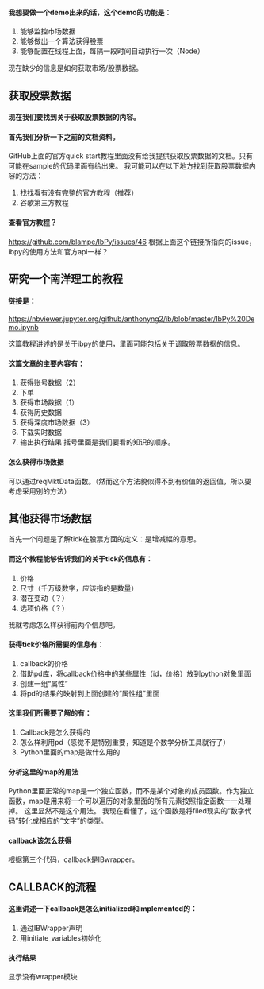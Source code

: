 #### 我想要做一个demo出来的话，这个demo的功能是：
1.	能够监控市场数据
2.	能够做出一个算法获得股票
3.	能够配置在线程上面，每隔一段时间自动执行一次（Node）

现在缺少的信息是如何获取市场/股票数据。

## 获取股票数据

#### 现在我们要找到关于获取股票数据的内容。

#### 首先我们分析一下之前的文档资料。
GitHub上面的官方quick start教程里面没有给我提供获取股票数据的文档。只有可能在sample的代码里面有给出来。
我可能可以在以下地方找到获取股票数据内容的方法：
1.	找找看有没有完整的官方教程（推荐）
2.	谷歌第三方教程

#### 查看官方教程？
https://github.com/blampe/IbPy/issues/46
根据上面这个链接所指向的issue，ibpy的使用方法和官方api一样？

## 研究一个南洋理工的教程
#### 链接是：
https://nbviewer.jupyter.org/github/anthonyng2/ib/blob/master/IbPy%20Demo.ipynb

这篇教程讲述的是关于ibpy的使用，里面可能包括关于调取股票数据的信息。

#### 这篇文章的主要内容有：
1.	获得账号数据（2）
2.	下单
3.	获得市场数据（1）
4.	获得历史数据
5.	获得深度市场数据（3）
6.	下载实时数据
7.	输出执行结果
括号里面是我们要看的知识的顺序。

#### 怎么获得市场数据
可以通过reqMktData函数。（然而这个方法貌似得不到有价值的返回值，所以要考虑采用别的方法）

## 其他获得市场数据

首先一个问题是了解tick在股票方面的定义：是增减幅的意思。

#### 而这个教程能够告诉我们的关于tick的信息有：
1.	价格
2.	尺寸（千万级数字，应该指的是数量）
3.	潜在变动（？）
4.	选项价格（？）

我就考虑怎么样获得前两个信息吧。

#### 获得tick价格所需要的信息有：
1.	callback的价格
2.	借助pd库，将callback价格中的某些属性（id，价格）放到python对象里面
3.	创建一组“属性”
4.	将pd的结果的映射到上面创建的“属性组”里面

#### 这里我们所需要了解的有：
1.	Callback是怎么获得的
2.	怎么样利用pd（感觉不是特别重要，知道是个数学分析工具就行了）
3.	Python里面的map是做什么用的

#### 分析这里的map的用法
Python里面正常的map是一个独立函数，而不是某个对象的成员函数。作为独立函数，map是用来将一个可以遍历的对象里面的所有元素按照指定函数一一处理掉。
这里显然不是这个用法。
我现在看懂了，这个函数是将filed现实的“数字代码”转化成相应的“文字”的类型。

#### callback该怎么获得
根据第三个代码，callback是IBwrapper。


## CALLBACK的流程
#### 这里讲述一下callback是怎么initialized和implemented的：
1.	通过IBWrapper声明
2.	用initiate_variables初始化

#### 执行结果
显示没有wrapper模块


